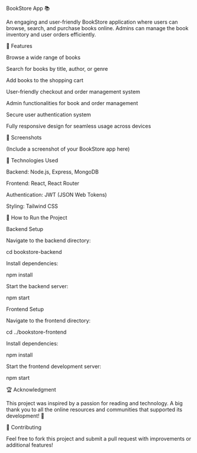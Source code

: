 BookStore App 📚

An engaging and user-friendly BookStore application where users can browse, search, and purchase books online. Admins can manage the book inventory and user orders efficiently.

🚀 Features

Browse a wide range of books

Search for books by title, author, or genre

Add books to the shopping cart

User-friendly checkout and order management system

Admin functionalities for book and order management

Secure user authentication system

Fully responsive design for seamless usage across devices

📸 Screenshots

(Include a screenshot of your BookStore app here)

🔧 Technologies Used

Backend: Node.js, Express, MongoDB

Frontend: React, React Router

Authentication: JWT (JSON Web Tokens)

Styling: Tailwind CSS

📌 How to Run the Project

Backend Setup

Navigate to the backend directory:

cd bookstore-backend

Install dependencies:

npm install

Start the backend server:

npm start

Frontend Setup

Navigate to the frontend directory:

cd ../bookstore-frontend

Install dependencies:

npm install

Start the frontend development server:

npm start


🏆 Acknowledgment

This project was inspired by a passion for reading and technology. A big thank you to all the online resources and communities that supported its development! 🙌

🤝 Contributing

Feel free to fork this project and submit a pull request with improvements or additional features!